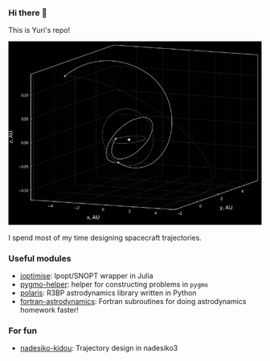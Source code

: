 ### Hi there 👋

This is Yuri's repo!

<p align="center">
  <img src="./transfer345.png" width="550" title="hover text">
</p>

I spend most of my time designing spacecraft trajectories. 

### Useful modules
- [joptimise](https://github.com/Yuricst/joptimise): Ipopt/SNOPT wrapper in Julia
- [pygmo-helper](https://github.com/Yuricst/pygmo-helper): helper for constructing problems in `pygmo`
- [polaris](https://github.com/Yuricst/polaris): R3BP astrodynamics library written in Python
- [fortran-astrodynamics](https://github.com/Yuricst/fortran-astrodynamics): Fortran subroutines for doing astrodynamics homework faster! 


### For fun
- [nadesiko-kidou](https://github.com/Yuricst/nadesiko-kidou): Trajectory design in nadesiko3

<!--
### About my GitHub

<a href="https://github.com/anuraghazra/github-readme-stats">
  <img align="left" src="https://github-readme-stats.vercel.app/api?username=yuricst&count_private=true&show_icons=true" />
</a>
<a href="https://github.com/anuraghazra/github-readme-stats">
  <img align="left" src="https://github-readme-stats.vercel.app/api/top-langs/?username=yuricst" />
</a>
-->

<!--
**Yuricst/yuricst** is a ✨ _special_ ✨ repository because its `README.md` (this file) appears on your GitHub profile.

Here are some ideas to get you started:

- 🔭 I’m currently working on ...
- 🌱 I’m currently learning ...
- 👯 I’m looking to collaborate on ...
- 🤔 I’m looking for help with ...
- 💬 Ask me about ...
- 📫 How to reach me: ...
- 😄 Pronouns: ...
- ⚡ Fun fact: ...
-->
